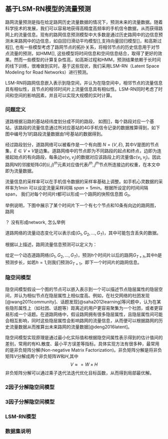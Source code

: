 ## 基于LSM-RN模型的流量预测

路网流量预测是指在给定路网历史流量数据的情况下，预测未来的流量数据。随着科学技术的发展，我们可以容易地获得高精度高频率的手机信令数据，从而获得路网上的流量信息。现有的路网信息预测模型中大多数是通过历史路网中的边信息预测未来路网中的边信息，如自回归滑动平均模型[],支持向量回归模型[]，和高斯过程[], 也有一些模型考虑了路网节点的拓扑关系，将相邻节点的历史信息用于对节点流量的预测，如HMM[], 这些模型将时间信息和空间信息结合，取得了更好的效果。然而一些模型的计算复杂性高，如高斯过程和HMM，预测结果依赖于长时间的线下训练，很难做到实时。基于这些现状，我们采用LSM-RN（Latent Space Modeling for Road Networks）进行预测。

LSM-RN将路网信息嵌入表示到隐空间，并认为在隐空间中，相邻节点的流量信息具有相似性，且节点的相邻时间片上流量信息具有相似性。LSM-RN同时考虑了时间和空间的影响因素，并且可以实现大规模的实时计算。

### 问题定义

道路根据沿路的基站经纬度划分成不同的路段， 如图[]，每个路段对应一个基站，该路段的流量信息通过所对应基站的4G手机信令记录的数据推算得到，如下图中编号为1的路段流量数据由1号基站的数据得到。

经过路段划分，道路网络可以被看作是一个有向图 $N=(V,E)$, 其中$V$是图的节点集，$E\in V\times{V}$是边集。道路网络中的节点即为不同路段的起点和终点，边即为连接起始点的有向路段，每条边$e(v_i,v_j)$的数据对应该路段上的流量值$c(v_i,v_j)$。因此路网$N$的邻接矩阵$G$的$(i,j)^{th}$元素对应值代表$i^{th},j^{th}$节点所连接边的权重，在本文中即为流量数据。

流量信息的采样率可以在手机信令数据的采样率基础上调整。如手机心灵数据的采样率为$1 min$ 可以设定流量采样间隔 $span=5min$。根据所设定的时间间隔 span， 我们对每个时间片$t$都可以形成一个路网的快照信息图 $G_t$。

举例说明，下图中展示了某个时间片下一个有七个节点和10条有向边的路网图，路网

？ 没有形成network, 怎么举例

道路网络的流量动态变化可以表示成$(G_1,G_2,\ldots, G_T)$，其中可能包含丢失的数据。

根据以上描述，路网流量信息预测可以定义为：

给定一个动态道路网络$(G_1,G_2,\ldots, G_T)$，预测$h$个时间片以后的路网$G_{T+h}$,其中$h$是预测步长，如若$h=1$,则我们预测$G_{T+1}$，即下一个时间片的路网信息。

### 隐空间模型

隐空间模型假设一个图的节点可以嵌入表示到一个可以描述节点隐层属性的隐层空间，并认为相似节点在隐层属性上相似度高。例如，在社交网络的社团发现[@wang2011community]、话题发现[@saha2012learning]等问题中，认为在某些隐形属性上（如社团、话题等）距离近的用户更容易聚集为一个社团，或者更容易形成一个话题。在道路网络中，假设路网拥有很多隐层属性，且隐层属性间可能会相互影响，同时这些隐层属性会影响路网的流量信息，从而便可以根据路网的历史流量数据从而推算出未来路网的流量数据[@deng2016latent]。

隐空间模型实现原理是通过最小化实际值和根据隐空间属性表示得到的估计值间的差别，常用的有KL散度、最小平方误差等指标。具体实现方法有很多种，最常用的是非负矩阵分解(Non-negative Matrix Factorization)。非负矩阵分解是将非负矩阵$V$分解成两个非负矩阵$W$和$H$,其中
$$
V\approx = W\times{H}
$$
非负矩阵分解可以通过乘子迭代法迭代优化目标函数，从而得到局部最优解。

### 2因子分解隐空间模型

### 3因子分解隐空间模型


### LSM-RN模型


### 数据集说明